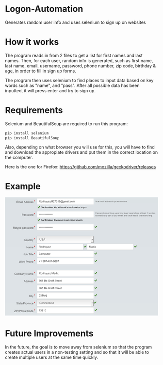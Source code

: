 # Logon-Automation
Generates random user info and uses selenium to sign up on websites

# How it works
The program reads in from 2 files to get a list for first names and last names. Then, for each user, random info is generated, such as first name, last name, email, username, password, phone number, zip code, birthday & age, in order to fill in sign up forms.

The program then uses selenium to find places to input data based on key words such as "name", and "pass". After all possible data has been inputted, it will press enter and try to sign up.

# Requirements
Selenium and BeautifulSoup are required to run this program:
```
pip install selenium
pip install BeautifulSoup
```

Also, depending on what browser you will use for this, you will have to find and download the appropiate drivers and put them in the correct location on the computer.

Here is the one for Firefox:
https://github.com/mozilla/geckodriver/releases

# Example

![Image Description](image.png)

# Future Improvements

In the future, the goal is to move away from selenium so that the program creates actual users in a non-testing setting and so that it will be able to create multiple users at the same time quickly.
